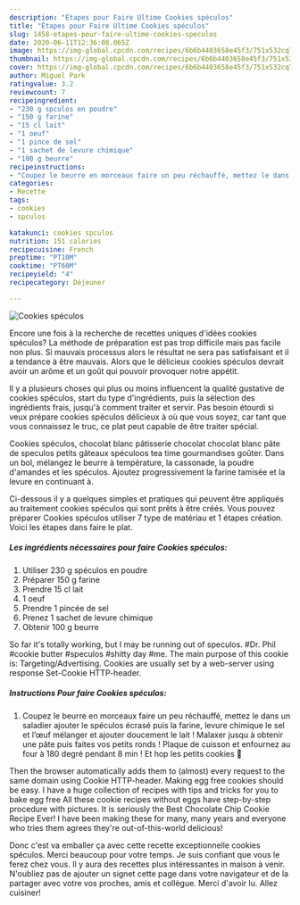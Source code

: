 ```yaml
---
description: "Étapes pour Faire Ultime Cookies spéculos"
title: "Étapes pour Faire Ultime Cookies spéculos"
slug: 1458-etapes-pour-faire-ultime-cookies-speculos
date: 2020-06-11T12:36:08.065Z
image: https://img-global.cpcdn.com/recipes/6b6b4403658e45f3/751x532cq70/cookies-speculos-photo-principale-de-la-recette.jpg
thumbnail: https://img-global.cpcdn.com/recipes/6b6b4403658e45f3/751x532cq70/cookies-speculos-photo-principale-de-la-recette.jpg
cover: https://img-global.cpcdn.com/recipes/6b6b4403658e45f3/751x532cq70/cookies-speculos-photo-principale-de-la-recette.jpg
author: Miguel Park
ratingvalue: 3.2
reviewcount: 7
recipeingredient:
- "230 g spculos en poudre"
- "150 g farine"
- "15 cl lait"
- "1 oeuf"
- "1 pince de sel"
- "1 sachet de levure chimique"
- "100 g beurre"
recipeinstructions:
- "Coupez le beurre en morceaux faire un peu réchauffé, mettez le dans un saladier ajouter le spéculos écrasé puis la farine, levure chimique le sel et l’œuf mélanger et ajouter doucement le lait ! Malaxer jusqu à obtenir une pâte puis faites vos petits ronds ! Plaque de cuisson et enfournez au four à 180 degré pendant 8 min ! Et hop les petits cookies 🍪"
categories:
- Recette
tags:
- cookies
- spculos

katakunci: cookies spculos 
nutrition: 151 calories
recipecuisine: French
preptime: "PT10M"
cooktime: "PT60M"
recipeyield: "4"
recipecategory: Déjeuner

---
```



![Cookies spéculos](https://img-global.cpcdn.com/recipes/6b6b4403658e45f3/751x532cq70/cookies-speculos-photo-principale-de-la-recette.jpg)

Encore une fois à la recherche de recettes uniques d'idées cookies spéculos? La méthode de préparation est pas trop difficile mais pas facile non plus. Si mauvais processus alors le résultat ne sera pas satisfaisant et il a tendance à être mauvais. Alors que le délicieux cookies spéculos devrait avoir un arôme et un goût qui pouvoir provoquer notre appétit.

Il y a plusieurs choses qui plus ou moins influencent la qualité gustative de cookies spéculos, start du type d'ingrédients, puis la sélection des ingrédients frais, jusqu'à comment traiter et servir. Pas besoin étourdi si veux prépare cookies spéculos délicieux à où que vous soyez, car tant que vous connaissez le truc, ce plat peut capable de être traiter spécial.

Cookies spéculos, chocolat blanc pâtisserie chocolat chocolat blanc pâte de speculos petits gâteaux spéculoos tea time gourmandises goûter. Dans un bol, mélangez le beurre à température, la cassonade, la poudre d&#39;amandes et les spéculos. Ajoutez progressivement la farine tamisée et la levure en continuant à.


Ci-dessous il y a quelques simples et pratiques qui peuvent être appliqués au traitement cookies spéculos qui sont prêts à être créés. Vous pouvez préparer Cookies spéculos utiliser 7 type de matériau et 1 étapes création. Voici les étapes dans faire le plat.

<!--inarticleads1-->

##### Les ingrédients nécessaires pour faire Cookies spéculos:

1. Utiliser 230 g spéculos en poudre
1. Préparer 150 g farine
1. Prendre 15 cl lait
1.  1 oeuf
1. Prendre 1 pincée de sel
1. Prenez 1 sachet de levure chimique
1. Obtenir 100 g beurre


So far it&#39;s totally working, but I may be running out of speculos. #Dr. Phil #cookie butter #speculos #shitty day #me. The main purpose of this cookie is: Targeting/Advertising. Cookies are usually set by a web-server using response Set-Cookie HTTP-header. 

<!--inarticleads2-->

##### Instructions Pour faire Cookies spéculos:

1. Coupez le beurre en morceaux faire un peu réchauffé, mettez le dans un saladier ajouter le spéculos écrasé puis la farine, levure chimique le sel et l’œuf mélanger et ajouter doucement le lait ! Malaxer jusqu à obtenir une pâte puis faites vos petits ronds ! Plaque de cuisson et enfournez au four à 180 degré pendant 8 min ! Et hop les petits cookies 🍪


Then the browser automatically adds them to (almost) every request to the same domain using Cookie HTTP-header. Making egg free cookies should be easy. I have a huge collection of recipes with tips and tricks for you to bake egg free All these cookie recipes without eggs have step-by-step procedure with pictures. It is seriously the Best Chocolate Chip Cookie Recipe Ever! I have been making these for many, many years and everyone who tries them agrees they&#39;re out-of-this-world delicious! 


Donc c'est va emballer ça avec cette recette exceptionnelle cookies spéculos. Merci beaucoup pour votre temps. Je suis confiant que vous le ferez chez vous. Il y aura des recettes plus  intéressantes in maison à venir. N'oubliez pas de ajouter un signet cette page dans votre navigateur et de la partager avec votre vos proches, amis et collègue. Merci d'avoir lu. Allez cuisiner!
